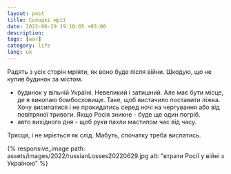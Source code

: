 ```yaml
---
layout: post
title: Солодкі мрії
date: 2022-06-29 19:10:05 +03:00
description: 
tags: [war]
category: life
lang: uk
---
```


Радять з усіх сторін мріяти, як воно буде після війни.
Шкодую, що не купив будинок за містом.

* будинок у вільній Україні.
 Невеликий і затишний.
 Але має бути місце, де я викопаю бомбосховище.
  Таке, щоб вистачило поставити ліжка.
  Хочу висипатися і не прокидатись серед ночі на чергування або від повітряної тривоги.
 Якщо Росія зникне - буде ще один погріб.
* авто вихідного дня - щоб руки пахли мастилом час від часу.

Трясця, і не мріється як слід.
Мабуть, спочатку треба виспатись.

{% responsive_image path: assets/images/2022/russianLosses20220629.jpg alt: "втрати Росії у війні з Україною" %}
